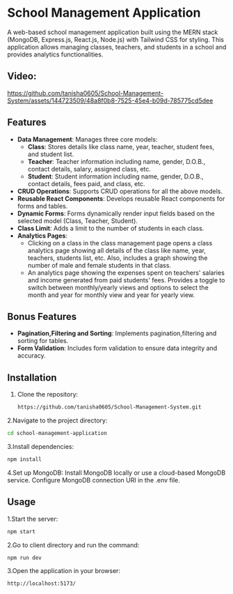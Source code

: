 # School Management Application

A web-based school management application built using the MERN stack (MongoDB, Express.js, React.js, Node.js) with Tailwind CSS for styling. This application allows managing classes, teachers, and students in a school and provides analytics functionalities.

## Video:

https://github.com/tanisha0605/School-Management-System/assets/144723509/48a8f0b8-7525-45e4-b09d-785775cd5dee

## Features

- **Data Management**: Manages three core models:
  - **Class**: Stores details like class name, year, teacher, student fees, and student list.
  - **Teacher**: Teacher information including name, gender, D.O.B., contact details, salary, assigned class, etc.
  - **Student**: Student information including name, gender, D.O.B., contact details, fees paid, and class, etc.
- **CRUD Operations**: Supports CRUD operations for all the above models.
- **Reusable React Components**: Develops reusable React components for forms and tables.
- **Dynamic Forms**: Forms dynamically render input fields based on the selected model (Class, Teacher, Student).
- **Class Limit**: Adds a limit to the number of students in each class.
- **Analytics Pages**:
  - Clicking on a class in the class management page opens a class analytics page showing all details of the class like name, year, teachers, students list, etc. Also, includes a graph showing the number of male and female students in that class.
  - An analytics page showing the expenses spent on teachers' salaries and income generated from paid students' fees. Provides a toggle to switch between monthly/yearly views and options to select the month and year for monthly view and year for yearly view.

## Bonus Features

- **Pagination,Filtering and Sorting**: Implements pagination,filtering and sorting for tables.
- **Form Validation**: Includes form validation to ensure data integrity and accuracy.

## Installation

1. Clone the repository:
   ```bash
   https://github.com/tanisha0605/School-Management-System.git
   ```
2.Navigate to the project directory:
  ```bash
  cd school-management-application
  ```
3.Install dependencies:
  ```bash
  npm install
  ```
4.Set up MongoDB:
Install MongoDB locally or use a cloud-based MongoDB service.
Configure MongoDB connection URI in the .env file.

## Usage
1.Start the server:
```bash
npm start
```
2.Go to client directory and run the command:
```bash
npm run dev
```
3.Open the application in your browser:
```bash
http://localhost:5173/
```

   
